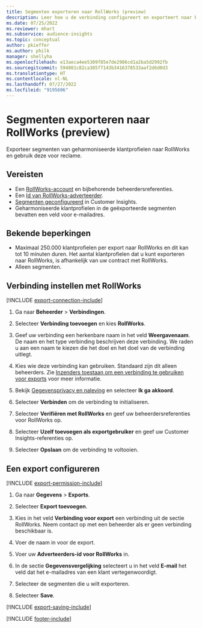 ```yaml
---
title: Segmenten exporteren naar RollWorks (preview)
description: Leer hoe u de verbinding configureert en exporteert naar RollWorks.
ms.date: 07/25/2022
ms.reviewer: mhart
ms.subservice: audience-insights
ms.topic: conceptual
author: pkieffer
ms.author: philk
manager: shellyha
ms.openlocfilehash: e13aeca4ee5309f85e7de2986cd1a2ba5d2992fb
ms.sourcegitcommit: 594081c82ca385f7143b3416378533aaf2d6d0d3
ms.translationtype: HT
ms.contentlocale: nl-NL
ms.lasthandoff: 07/27/2022
ms.locfileid: "9195606"
---
```

# <a name="export-segments-to-rollworks-preview"></a>Segmenten exporteren naar RollWorks (preview)

Exporteer segmenten van geharmoniseerde klantprofielen naar RollWorks en gebruik deze voor reclame.

## <a name="prerequisites"></a>Vereisten

- Een [RollWorks-account](https://www.rollworks.com/) en bijbehorende beheerdersreferenties.
- Een [Id van RollWorks-adverteerder](https://help.adroll.com/hc/articles/212011838-Advertiser-Profiles).
- [Segmenten geconfigureerd](segments.md) in Customer Insights.
- Geharmoniseerde klantprofielen in de geëxporteerde segmenten bevatten een veld voor e-mailadres.

## <a name="known-limitations"></a>Bekende beperkingen

- Maximaal 250.000 klantprofielen per export naar RollWorks en dit kan tot 10 minuten duren. Het aantal klantprofielen dat u kunt exporteren naar RollWorks, is afhankelijk van uw contract met RollWorks.
- Alleen segmenten.

## <a name="set-up-connection-to-rollworks"></a>Verbinding instellen met RollWorks

[!INCLUDE [export-connection-include](includes/export-connection-admn.md)]

1. Ga naar **Beheerder** > **Verbindingen**.

1. Selecteer **Verbinding toevoegen** en kies **RollWorks**.

1. Geef uw verbinding een herkenbare naam in het veld **Weergavenaam**. De naam en het type verbinding beschrijven deze verbinding. We raden u aan een naam te kiezen die het doel en het doel van de verbinding uitlegt.

1. Kies wie deze verbinding kan gebruiken.  Standaard zijn dit alleen beheerders. Zie [Inzenders toestaan om een verbinding te gebruiken voor exports](connections.md#allow-contributors-to-use-a-connection-for-exports) voor meer informatie.

1. Bekijk [Gegevensprivacy en naleving](connections.md#data-privacy-and-compliance) en selecteer **Ik ga akkoord**.

1. Selecteer **Verbinden** om de verbinding te initialiseren.

1. Selecteer **Verifiëren met RollWorks** en geef uw beheerdersreferenties voor RollWorks op.

1. Selecteer **Uzelf toevoegen als exportgebruiker** en geef uw Customer Insights-referenties op.

1. Selecteer **Opslaan** om de verbinding te voltooien.

## <a name="configure-an-export"></a>Een export configureren

[!INCLUDE [export-permission-include](includes/export-permission.md)]

1. Ga naar **Gegevens** > **Exports**.

1. Selecteer **Export toevoegen**.

1. Kies in het veld **Verbinding voor export** een verbinding uit de sectie RollWorks. Neem contact op met een beheerder als er geen verbinding beschikbaar is.

1. Voer de naam in voor de export.

1. Voer uw **Adverteerders-id voor RollWorks** in.

1. In de sectie **Gegevensvergelijking** selecteert u in het veld **E-mail** het veld dat het e-mailadres van een klant vertegenwoordigt.

1. Selecteer de segmenten die u wilt exporteren.

1. Selecteer **Save**.

[!INCLUDE [export-saving-include](includes/export-saving.md)]

[!INCLUDE [footer-include](includes/footer-banner.md)]
